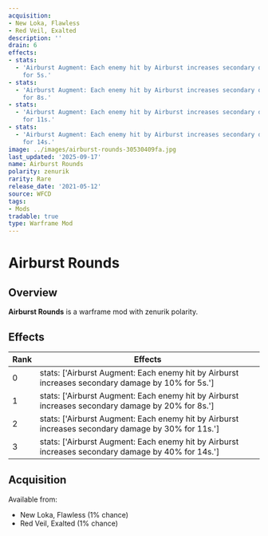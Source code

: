```yaml
---
acquisition:
- New Loka, Flawless
- Red Veil, Exalted
description: ''
drain: 6
effects:
- stats:
  - 'Airburst Augment: Each enemy hit by Airburst increases secondary damage by 10%
    for 5s.'
- stats:
  - 'Airburst Augment: Each enemy hit by Airburst increases secondary damage by 20%
    for 8s.'
- stats:
  - 'Airburst Augment: Each enemy hit by Airburst increases secondary damage by 30%
    for 11s.'
- stats:
  - 'Airburst Augment: Each enemy hit by Airburst increases secondary damage by 40%
    for 14s.'
image: ../images/airburst-rounds-30530409fa.jpg
last_updated: '2025-09-17'
name: Airburst Rounds
polarity: zenurik
rarity: Rare
release_date: '2021-05-12'
source: WFCD
tags:
- Mods
tradable: true
type: Warframe Mod
---
```


# Airburst Rounds

## Overview

**Airburst Rounds** is a warframe mod with zenurik polarity.

## Effects

| Rank | Effects |
|------|----------|
| 0 | stats: ['Airburst Augment: Each enemy hit by Airburst increases secondary damage by 10% for 5s.'] |
| 1 | stats: ['Airburst Augment: Each enemy hit by Airburst increases secondary damage by 20% for 8s.'] |
| 2 | stats: ['Airburst Augment: Each enemy hit by Airburst increases secondary damage by 30% for 11s.'] |
| 3 | stats: ['Airburst Augment: Each enemy hit by Airburst increases secondary damage by 40% for 14s.'] |

## Acquisition

Available from:
- New Loka, Flawless (1% chance)
- Red Veil, Exalted (1% chance)

